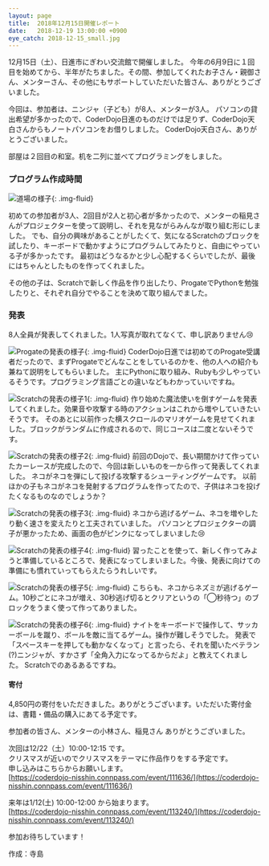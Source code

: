 ```yaml
---
layout: page
title:  2018年12月15日開催レポート
date:   2018-12-19 13:00:00 +0900
eye_catch: 2018-12-15_small.jpg
---
```


12月15日（土）、日進市にぎわい交流館で開催しました。
今年の6月9日に１回目を始めてから、半年がたちました。その間、参加してくれたお子さん・親御さん、メンターさん、その他にもサポートしていただいた皆さん、ありがとうございました。

今回は、参加者は、ニンジャ（子ども）が8人、メンターが3人。
パソコンの貸出希望が多かったので、CoderDojo日進のものだけでは足りず、CoderDojo天白さんからもノートパソコンをお借りしました。
CoderDojo天白さん、ありがとうございました。

部屋は２回目の和室。机を二列に並べてプログラミングをしました。

### プログラム作成時間

![道場の様子](/assets/img/2018-12-15_0.jpg){: .img-fluid}

初めての参加者が3人、2回目が2人と初心者が多かったので、メンターの稲見さんがプロジェクターを使って説明し、それを見ながらみんなが取り組む形にしました。
でも、自分の興味があることがしたくて、気になるScratchのブロックを試したり、キーボードで動かすようにプログラムしてみたりと、自由にやっている子が多かったです。
最初はどうなるかと少し心配するくらいでしたが、最後にはちゃんとしたものを作ってくれました。

その他の子は、Scratchで新しく作品を作り出したり、ProgateでPythonを勉強したりと、それぞれ自分でやることを決めて取り組んでました。

### 発表

8人全員が発表してくれました。1人写真が取れてなくて、申し訳ありません:cry:

![Progateの発表の様子](/assets/img/2018-12-15_1.jpg){: .img-fluid}
CoderDojo日進では初めてのProgate受講者だったので、まずProgateでどんなことをしているのかを、他の人への紹介も兼ねて説明をしてもらいました。
主にPythonに取り組み、Rubyも少しやっているそうです。プログラミング言語ごとの違いなどもわかっていいですね。

![Scratchの発表の様子1](/assets/img/2018-12-15_2.jpg){: .img-fluid}
作り始めた魔法使いを倒すゲームを発表してくれました。効果音や攻撃する時のアクションはこれから増やしていきたいそうです。
そのあとに以前作った横スクロールのマリオゲームを見せてくれました。ブロックがランダムに作成されるので、同じコースは二度とないそうです。

![Scratchの発表の様子2](/assets/img/2018-12-15_3.jpg){: .img-fluid}
前回のDojoで、長い期間かけて作っていたカーレースが完成したので、今回は新しいものを一から作って発表してくれました。
ネコがネコを弾にして投げる攻撃するシューティングゲームです。
以前ほかの子もネコがネコを発射するプログラムを作ってたので、子供はネコを投げたくなるものなのでしょうか？

![Scratchの発表の様子3](/assets/img/2018-12-15_5.jpg){: .img-fluid}
ネコから逃げるゲーム、ネコを増やしたり動く速さを変えたりと工夫されていました。
パソコンとプロジェクターの調子が悪かったため、画面の色がピンクになってしまいました:cry:

![Scratchの発表の様子4](/assets/img/2018-12-15_6.jpg){: .img-fluid}
習ったことを使って、新しく作ってみようと準備しているところで、発表になってしまいました。今後、発表に向けての準備にも慣れていってもらえたらうれしいです。

![Scratchの発表の様子5](/assets/img/2018-12-15_7.jpg){: .img-fluid}
こちらも、ネコからネズミが逃げるゲーム。10秒ごとにネコが増え、30秒逃げ切るとクリアというの「◯秒待つ」のブロックをうまく使って作ってありました。

![Scratchの発表の様子6](/assets/img/2018-12-15_8.jpg){: .img-fluid}
ナイトをキーボードで操作して、サッカーボールを蹴り、ボールを敵に当てるゲーム。操作が難しそうでした。
発表で「スペースキーを押しても動かなくなって」と言ったら、それを聞いたベテラン(?)ニンジャが、すかさず「全角入力になってるからだよ」と教えてくれました。
Scratchでのあるあるですね。

#### 寄付
4,850円の寄付をいただきました。ありがとうございます。いただいた寄付金は、書籍・備品の購入にあてる予定です。

参加者の皆さん、メンターの小林さん、稲見さん ありがとうございました。

次回は12/22（土）10:00-12:15 です。<br />
クリスマスが近いのでクリスマスをテーマに作品作りをする予定です。<br />
申し込みはこちらからお願いします。<br />
[https://coderdojo-nisshin.connpass.com/event/111636/](https://coderdojo-nisshin.connpass.com/event/111636/)<br />

来年は1/12(土) 10:00-12:00 から始まります。<br />
[https://coderdojo-nisshin.connpass.com/event/113240/](https://coderdojo-nisshin.connpass.com/event/113240/)<br />

参加お待ちしています！


作成：寺島
